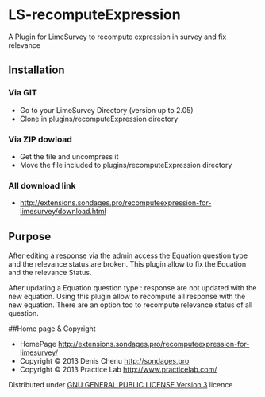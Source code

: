LS-recomputeExpression
======================

A Plugin for LimeSurvey to recompute expression in survey and fix relevance

## Installation

### Via GIT
- Go to your LimeSurvey Directory (version up to 2.05)
- Clone in plugins/recomputeExpression directory

### Via ZIP dowload
- Get the file and uncompress it
- Move the file included to plugins/recomputeExpression directory

### All download link
- <http://extensions.sondages.pro/recomputeexpression-for-limesurvey/download.html>


## Purpose

After editing a response via the admin access the Equation question type and the relevance status are broken. This plugin allow to fix the Equation and the relevance Status.

After updating a Equation question type : response are not updated with the new equation. Using this plugin allow to recompute all response with the new equation. There are an option too to recompute relevance status of all question.


##Home page & Copyright
- HomePage <http://extensions.sondages.pro/recomputeexpression-for-limesurvey/>
- Copyright © 2013 Denis Chenu <http://sondages.pro>
- Copyright © 2013 Practice Lab <http://www.practicelab.com/>

Distributed under [GNU GENERAL PUBLIC LICENSE Version 3](http://www.gnu.org/licenses/gpl.txt) licence

